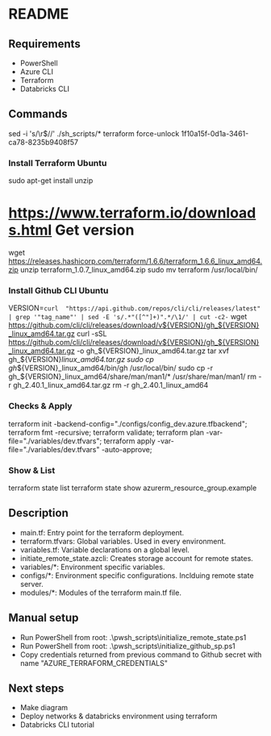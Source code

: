 # README

## Requirements

- PowerShell
- Azure CLI
- Terraform
- Databricks CLI

## Commands

sed -i 's/\r$//' ./sh_scripts/*
terraform force-unlock 1f10a15f-0d1a-3461-ca78-8235b9408f57

### Install Terraform Ubuntu

sudo apt-get install unzip
# https://www.terraform.io/downloads.html   Get version
wget https://releases.hashicorp.com/terraform/1.6.6/terraform_1.6.6_linux_amd64.zip
unzip terraform_1.0.7_linux_amd64.zip
sudo mv terraform /usr/local/bin/

### Install Github CLI Ubuntu
VERSION=`curl  "https://api.github.com/repos/cli/cli/releases/latest" | grep '"tag_name"' | sed -E 's/.*"([^"]+)".*/\1/' | cut -c2-`
wget https://github.com/cli/cli/releases/download/v${VERSION}/gh_${VERSION}_linux_amd64.tar.gz
curl -sSL https://github.com/cli/cli/releases/download/v${VERSION}/gh_${VERSION}_linux_amd64.tar.gz -o gh_${VERSION}_linux_amd64.tar.gz
tar xvf gh_${VERSION}_linux_amd64.tar.gz
sudo cp gh_${VERSION}_linux_amd64/bin/gh /usr/local/bin/
sudo cp -r gh_${VERSION}_linux_amd64/share/man/man1/* /usr/share/man/man1/
rm -r gh_2.40.1_linux_amd64.tar.gz
rm -r gh_2.40.1_linux_amd64

### Checks & Apply

terraform init -backend-config="./configs/config_dev.azure.tfbackend";
terraform fmt -recursive;
terraform validate;
terraform plan -var-file="./variables/dev.tfvars";
terraform apply -var-file="./variables/dev.tfvars" -auto-approve;

### Show & List

terraform state list
terraform state show azurerm_resource_group.example

## Description

- main.tf: Entry point for the terraform deployment.
- terraform.tfvars: Global variables. Used in every environment.
- variables.tf: Variable declarations on a global level.
- initiate_remote_state.azcli: Creates storage account for remote states.
- variables/*: Environment specific variables.
- configs/*: Environment specific configurations. Inclduing remote state server.
- modules/*: Modules of the terraform main.tf file.

## Manual setup

- Run PowerShell from root: .\pwsh_scripts\initialize_remote_state.ps1
- Run PowerShell from root: .\pwsh_scripts\initialize_github_sp.ps1
- Copy credentials returned from previous command to Github secret with name "AZURE_TERRAFORM_CREDENTIALS"

## Next steps

- Make diagram
- Deploy networks & databricks environment using terraform
- Databricks CLI tutorial

